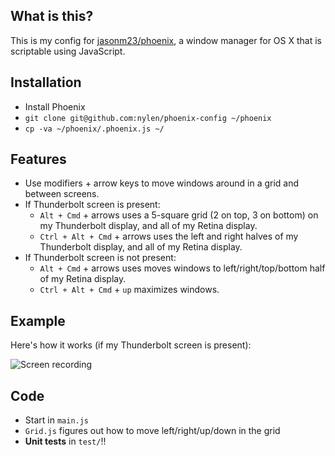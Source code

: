 ## What is this?

This is my config for [jasonm23/phoenix](https://github.com/jasonm23/phoenix),
a window manager for OS X that is scriptable using JavaScript.

## Installation

- Install Phoenix
- `git clone git@github.com:nylen/phoenix-config ~/phoenix`
- `cp -va ~/phoenix/.phoenix.js ~/`

## Features

- Use modifiers + arrow keys to move windows around in a grid and between
  screens.
- If Thunderbolt screen is present:
  - `Alt + Cmd` + arrows uses a 5-square grid (2 on top, 3 on bottom) on my
    Thunderbolt display, and all of my Retina display.
  - `Ctrl + Alt + Cmd` + arrows uses the left and right halves of my Thunderbolt
    display, and all of my Retina display.
- If Thunderbolt screen is not present:
  - `Alt + Cmd` + arrows uses moves windows to left/right/top/bottom half of my
    Retina display.
  - `Ctrl + Alt + Cmd` + `up` maximizes windows.

## Example

Here's how it works (if my Thunderbolt screen is present):

![Screen recording](http://nylen.tv/phoenix-grids-small.gif)

## Code

- Start in `main.js`
- `Grid.js` figures out how to move left/right/up/down in the grid
- **Unit tests** in `test/`!!
